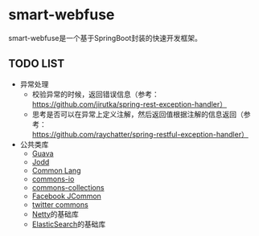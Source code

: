 # smart-webfuse

smart-webfuse是一个基于SpringBoot封装的快速开发框架。


## TODO LIST

- 异常处理
    - 校验异常的时候，返回错误信息（参考：https://github.com/jirutka/spring-rest-exception-handler）
    - 思考是否可以在异常上定义注解，然后返回值根据注解的信息返回（参考：https://github.com/raychatter/spring-restful-exception-handler）
- 公共类库
    - [Guava](https://github.com/google/guava)
    - [Jodd](https://github.com/oblac/jodd/)
    - [Common Lang](https://github.com/apache/commons-lang)
    - [commons-io](https://github.com/apache/commons-io)
    - [commons-collections](https://github.com/apache/commons-collections)
    - [Facebook JCommon](https://github.com/facebook/jcommon)
    - [twitter commons](https://github.com/twitter/commons)
    - [Netty](https://github.com/netty/netty/)的基础库
    - [ElasticSearch](https://github.com/elastic/elasticsearch)的基础库
    

    
